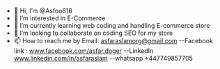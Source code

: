 - 👋 Hi, I’m @Asfoo616
- 👀 I’m interested in E-Commerce
- 🌱 I’m currently learning web coding and
     handling E-commerce store
- 💞️ I’m looking to collaborate on coding
     SEO for my store 
- 📫 How to reach me by Email:
      asfaraslamorg@gmail.com
    --Facebook link :
      www.facebook.com/asfar.doger
    --LinkedIn
      www.linkedin.com/in/asfaraslam
    --whatsapp
      +447749857705
<!---
Asfoo616/Asfoo616 is a ✨ special ✨ repository because its `README.md` (this file) appears on your GitHub profile.
You can click the Preview link to take a look at your changes.
--->
